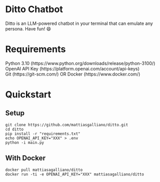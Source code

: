 <h1>Ditto Chatbot</h1>

Ditto is an LLM-powered chatbot in your terminal that can emulate any persona. Have fun! :smile:

<h1>Requirements</h1>
Python 3.10 (https://www.python.org/downloads/release/python-3100/)<br \>
OpenAI API Key (https://platform.openai.com/account/api-keys)<br \>
Git (https://git-scm.com/) OR Docker (https://www.docker.com/)
<h1>Quickstart</h1>
<h2>Setup</h2>

```
git clone https://github.com/mattiasgalliano/ditto.git
cd ditto
pip install -r "requirements.txt"
echo OPENAI_API_KEY="XXX" > .env
python -i main.py
```

<h2>With Docker</h2>

```
docker pull mattiasagalliano/ditto
docker run -ti -e OPENAI_API_KEY="XXX" mattiasagalliano/ditto
```
